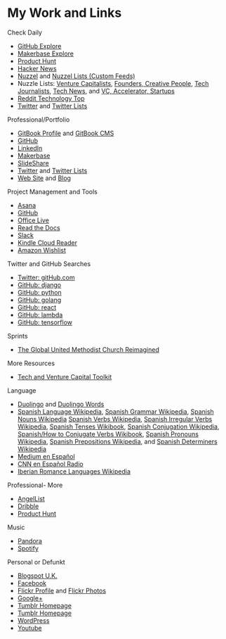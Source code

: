 # My Work and Links

Check Daily
*   [GitHub Explore](https://github.com/explore)
*   [Makerbase Explore](https://makerba.se/explore)
*   [Product Hunt](https://www.producthunt.com)
*   [Hacker News](https://news.ycombinator.com)
*   [Nuzzel](nuzzel.com/KatiMichel) and [Nuzzel Lists (Custom Feeds)](http://nuzzel.com/KatiMichel/customfeeds)
*   Nuzzle Lists: [Venture Capitalists](http://nuzzel.com/KatiMichel/venture-capitalists), [Founders, Creative People](http://nuzzel.com/KatiMichel/founders-creative-people), [Tech Journalists](http://nuzzel.com/katimichel/tech-journalists), [Tech News](http://nuzzel.com/katimichel/tech-news), and [VC, Accelerator, Startups](http://nuzzel.com/katimichel/vc-accelerator-startups)
*   [Reddit Technology Top](https://www.reddit.com/r/technology/top)
*   [Twitter](https://twitter.com/KatiMichel) and [Twitter Lists](https://twitter.com/KatiMichel/lists)

Professional/Portfolio
*   [GitBook Profile](http://katherinemichel.gitbooks.io) and [GitBook CMS](https://www.gitbook.com/book/katherinemichel)
*   [GitHub](https://github.com/KatherineMichel)
*   [LinkedIn](http://www.linkedin.com/in/katherinemichel)
*   [Makerbase](https://makerba.se/m/0hibu8/katimichel)
*   [SlideShare](http://www.slideshare.net/KatiMichel)
*   [Twitter](https://twitter.com/KatiMichel) and [Twitter Lists](https://twitter.com/KatiMichel/lists)
*   [Web Site](http://katherinemichel.github.io) and [Blog](http://katherinemichel.github.io/blog) 

Project Management and Tools
*   [Asana](https://app.asana.com/0/31099737955561/31099737955561)
*   [GitHub](https://github.com/KatherineMichel) 
*   [Office Live](https://office.live.com)
*   [Read the Docs](https://readthedocs.org/profiles/KatherineMichel)
*   [Slack](https://katherinemichel.slack.com)
*   [Kindle Cloud Reader](https://read.amazon.com)
*   [Amazon Wishlist](http://www.amazon.com/gp/registry/wishlist)

Twitter and GitHub Searches
*   [Twitter: gitHub.com](https://twitter.com/search?q=github.com&src=typd)
*   [GitHub: django](https://github.com/search?utf8=%E2%9C%93&q=django)
*   [GitHub: python](https://github.com/search?utf8=%E2%9C%93&q=python)
*   [GitHub: golang](https://github.com/search?utf8=%E2%9C%93&q=golang)
*   [GitHub: react](https://github.com/search?utf8=%E2%9C%93&q=react)
*   [GitHub: lambda](https://github.com/search?utf8=%E2%9C%93&q=lambda)
*   [GitHub: tensorflow](https://github.com/search?utf8=%E2%9C%93&q=tensorflow)

Sprints
*   [The Global United Methodist Church Reimagined](https://www.gitbook.com/book/katherinemichel/the-global-united-methodist-church-reimagined/details)

More Resources
*   [Tech and Venture Capital Toolkit](https://github.com/KatherineMichel/tech-and-venture-capital-toolkit)

Language
*   [Duolingo](https://www.duolingo.com/KatherineMichel) and [Duolingo Words](https://www.duolingo.com/words)
*   [Spanish Language Wikipedia](https://en.wikipedia.org/wiki/Spanish_language), [Spanish Grammar Wikipedia](https://en.wikipedia.org/wiki/Spanish_grammar), [Spanish Nouns Wikipedia](https://en.wikipedia.org/wiki/Spanish_nouns) [Spanish Verbs Wikipedia](https://en.wikipedia.org/wiki/Spanish_verbs), [Spanish Irregular Verbs Wikipedia](https://en.wikipedia.org/wiki/Spanish_irregular_verbs), [Spanish Tenses Wikibook](https://en.wikibooks.org/wiki/Spanish/Tenses), [Spanish Conjugation Wikipedia](https://en.wikipedia.org/wiki/Spanish_conjugation), [Spanish/How to Conjugate Verbs Wikibook](https://en.wikipedia.org/wiki/Spanish_adjectives), [Spanish Pronouns Wikipedia](https://en.wikipedia.org/wiki/Spanish_pronouns), [Spanish Prepositions Wikipedia](https://en.wikipedia.org/wiki/Spanish_prepositions), and [Spanish Determiners Wikipedia](https://en.wikipedia.org/wiki/Spanish_determiners)
*   [Medium en Español](https://medium.com/espanol)
*   [CNN en Español Radio](http://cnnespanol.cnn.com/radio/en-vivo)
*   [Iberian Romance Languages Wikipedia](https://en.wikipedia.org/wiki/Iberian_Romance_languages)

Professional- More
*   [AngelList](https://angel.co/katimichel)
*   [Dribble](https://dribbble.com/KatherineMichel)
*   [Product Hunt](http://www.producthunt.com/katimichel)

Music
*   [Pandora](http://www.pandora.com/profile/kthrnmichel)
*   [Spotify](http://open.spotify.com/user/1111062770) 

Personal or Defunkt
*   [Blogspot U.K.](http://katherinemichel.blogspot.co.uk) 
*   [Facebook](https://facebook.com/katherine.michel.5) 
*   [Flickr Profile](https://www.flickr.com/people/katherinemichel) and [Flickr Photos](https://www.flickr.com/photos/katherinemichel)
*   [Google+](https://plus.google.com/u/0/112490330070859885485)
*   [Tumblr Homepage](http://katimichel.tumblr.com) 
*   [Tumblr Homepage](http://katherineeileenmichel.tumblr.com)
*   [WordPress](https://katherinemichel.wordpress.com)
*   [Youtube](http://www.youtube.com/user/KatiEileen1)
